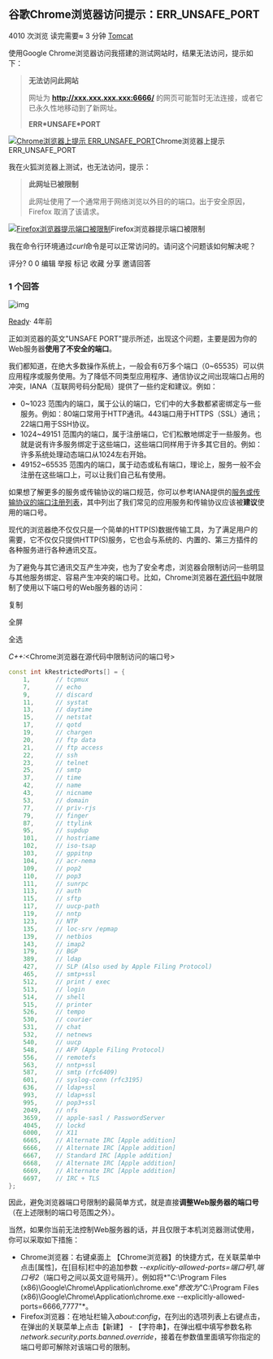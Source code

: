 ## 谷歌Chrome浏览器访问提示：ERR_UNSAFE_PORT

4010 次浏览 读完需要≈ 3 分钟 [Tomcat](https://codeplayer.vip/tag/tomcat)

使用Google Chrome浏览器访问我搭建的测试网站时，结果无法访问，提示如下：

> **无法访问此网站**
>
> 网址为 **http://xxx.xxx.xxx.xxx:6666/** 的网页可能暂时无法连接，或者它已永久性地移动到了新网址。
>
> **ERR\*UNSAFE\*PORT**

[![Chrome浏览器上提示 ERR_UNSAFE_PORT](https://cdn.codeplayer.vip/public/2019-07/29-20190720-13293336-927699.png!cp)](https://cdn.codeplayer.vip/public/2019-07/29-20190720-13293336-927699.png!cp)Chrome浏览器上提示 ERR_UNSAFE_PORT

我在火狐浏览器上测试，也无法访问，提示：

> **此网址已被限制**
>
> 此网址使用了一个通常用于网络浏览以外目的的端口。出于安全原因，Firefox 取消了该请求。

[![Firefox浏览器提示端口被限制](https://cdn.codeplayer.vip/public/2019-07/29-20190720-133112889-203724.png!cp)](https://cdn.codeplayer.vip/public/2019-07/29-20190720-133112889-203724.png!cp)Firefox浏览器提示端口被限制

我在命令行环境通过*curl*命令是可以正常访问的。请问这个问题该如何解决呢？

评分? 0 0 编辑 举报 标记 收藏 分享 邀请回答

### 1 个回答

![img](https://codeplayer.vip/public/image/default-avatar.png)

[Ready](https://codeplayer.vip/u/ready)· 4年前

正如浏览器的英文"UNSAFE PORT"提示所述，出现这个问题，主要是因为你的Web服务器**使用了不安全的端口**。

我们都知道，在绝大多数操作系统上，一般会有6万多个端口（0~65535）可以供应用程序或服务使用。为了降低不同类型应用程序、通信协议之间出现端口占用的冲突，IANA（互联网号码分配局）提供了一些约定和建议。例如：

- 0~1023 范围内的端口，属于公认的端口，它们中的大多数都紧密绑定与一些服务。例如：80端口常用于HTTP通讯。443端口用于HTTPS（SSL）通讯；22端口用于SSH协议。
- 1024~49151 范围内的端口，属于注册端口，它们松散地绑定于一些服务。也就是说有许多服务绑定于这些端口，这些端口同样用于许多其它目的。例如：许多系统处理动态端口从1024左右开始。
- 49152~65535 范围内的端口，属于动态或私有端口，理论上，服务一般不会注册在这些端口上，可以让我们自己私有使用。

如果想了解更多的服务或传输协议的端口规范，你可以参考IANA提供的[服务或传输协议的端口注册列表](https://www.iana.org/assignments/service-names-port-numbers/service-names-port-numbers.xhtml)，其中列出了我们常见的应用服务和传输协议应该被**建议**使用的端口号。

现代的浏览器绝不仅仅只是一个简单的HTTP(S)数据传输工具，为了满足用户的需要，它不仅仅只提供HTTP(S)服务，它也会与系统的、内置的、第三方插件的各种服务进行各种通讯交互。

为了避免与其它通讯交互产生冲突，也为了安全考虑，浏览器会限制访问一些明显与其他服务绑定、容易产生冲突的端口号。比如，Chrome浏览器在[源代码](https://chromium.googlesource.com/chromium/src.git/+/refs/heads/master/net/base/port_util.cc)中就限制了使用以下端口号的Web服务器的访问：

复制

全屏

全选

*C++:*<Chrome浏览器在源代码中限制访问的端口号>

```cpp
const int kRestrictedPorts[] = {
    1,       // tcpmux
    7,       // echo
    9,       // discard
    11,      // systat
    13,      // daytime
    15,      // netstat
    17,      // qotd
    19,      // chargen
    20,      // ftp data
    21,      // ftp access
    22,      // ssh
    23,      // telnet
    25,      // smtp
    37,      // time
    42,      // name
    43,      // nicname
    53,      // domain
    77,      // priv-rjs
    79,      // finger
    87,      // ttylink
    95,      // supdup
    101,     // hostriame
    102,     // iso-tsap
    103,     // gppitnp
    104,     // acr-nema
    109,     // pop2
    110,     // pop3
    111,     // sunrpc
    113,     // auth
    115,     // sftp
    117,     // uucp-path
    119,     // nntp
    123,     // NTP
    135,     // loc-srv /epmap
    139,     // netbios
    143,     // imap2
    179,     // BGP
    389,     // ldap
    427,     // SLP (Also used by Apple Filing Protocol)
    465,     // smtp+ssl
    512,     // print / exec
    513,     // login
    514,     // shell
    515,     // printer
    526,     // tempo
    530,     // courier
    531,     // chat
    532,     // netnews
    540,     // uucp
    548,     // AFP (Apple Filing Protocol)
    556,     // remotefs
    563,     // nntp+ssl
    587,     // smtp (rfc6409)
    601,     // syslog-conn (rfc3195)
    636,     // ldap+ssl
    993,     // ldap+ssl
    995,     // pop3+ssl
    2049,    // nfs
    3659,    // apple-sasl / PasswordServer
    4045,    // lockd
    6000,    // X11
    6665,    // Alternate IRC [Apple addition]
    6666,    // Alternate IRC [Apple addition]
    6667,    // Standard IRC [Apple addition]
    6668,    // Alternate IRC [Apple addition]
    6669,    // Alternate IRC [Apple addition]
    6697,    // IRC + TLS
};
```

因此，避免浏览器端口号限制的最简单方式，就是直接**调整Web服务器的端口号**（在上述限制的端口号范围之外）。

当然，如果你当前无法控制Web服务器的话，并且仅限于本机浏览器测试使用，你可以采取如下措施：

- Chrome浏览器：右键桌面上 【Chrome浏览器】的快捷方式，在关联菜单中点击[属性]，在[目标]栏中的追加参数 *--explicitly-allowed-ports=端口号1,端口号2*（端口号之间以英文逗号隔开）。例如将*"C:\Program Files (x86)\Google\Chrome\Application\chrome.exe"*修改为*"C:\Program Files (x86)\Google\Chrome\Application\chrome.exe --explicitly-allowed-ports=6666,7777"*。
- Firefox浏览器：在地址栏输入*about:config*，在列出的选项列表上右键点击，在弹出的关联菜单上点击【新建】 - 【字符串】，在弹出框中填写参数名称*network.security.ports.banned.override*，接着在参数值里面填写你指定的端口号即可解除对该端口号的限制。